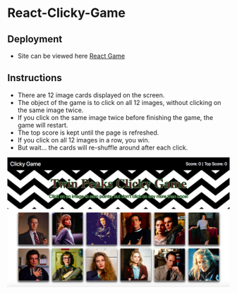 # React-Clicky-Game

## Deployment
* Site can be viewed here [React Game](https://fuzzy-jones.github.io/React-Clicky-Game)

## Instructions 
* There are 12 image cards displayed on the screen.
* The object of the game is to click on all 12 images, without clicking on the same image twice.
* If you click on the same image twice before finishing the game, the game will restart.
* The top score is kept until the page is refreshed.
* If you click on all 12 images in a row, you win.
* But wait... the cards will re-shuffle around after each click.

![screen shot](/clickygame/public/assets/react-clicky-game.png)
